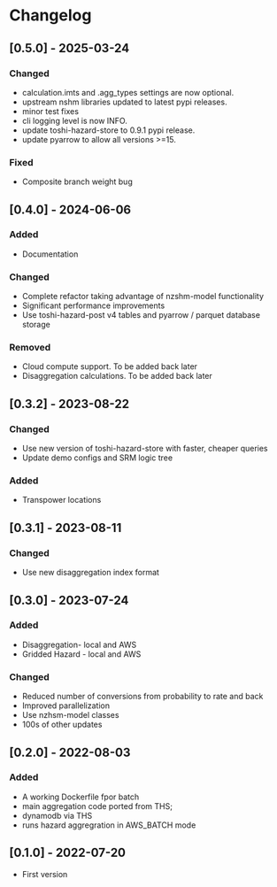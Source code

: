 # Changelog

## [0.5.0] - 2025-03-24

### Changed
  * calculation.imts and .agg_types settings are now optional.
  * upstream nshm libraries updated to latest pypi releases.
  * minor test fixes
  * cli logging level is now INFO.
  * update toshi-hazard-store to 0.9.1 pypi release.
  * update pyarrow to allow all versions >=15.
  
### Fixed
 - Composite branch weight bug

## [0.4.0] - 2024-06-06

### Added
 - Documentation

### Changed
 - Complete refactor taking advantage of nzshm-model functionality
 - Significant performance improvements
 - Use toshi-hazard-post v4 tables and pyarrow / parquet database storage

### Removed
 - Cloud compute support. To be added back later
 - Disaggregation calculations. To be added back later


## [0.3.2] - 2023-08-22

### Changed
 - Use new version of toshi-hazard-store with faster, cheaper queries
 - Update demo configs and SRM logic tree

### Added
 - Transpower locations

## [0.3.1] - 2023-08-11

### Changed
 - Use new disaggregation index format
## [0.3.0] - 2023-07-24

### Added
 - Disaggregation- local and AWS
 - Gridded Hazard - local and AWS

### Changed
 - Reduced number of conversions from probability to rate and back
 - Improved parallelization
 - Use nzhsm-model classes
 - 100s of other updates
## [0.2.0] - 2022-08-03

### Added
 - A working Dockerfile fpor batch
 - main aggregation code ported from THS;
 - dynamodb via THS
 - runs hazard aggregration in AWS_BATCH mode

## [0.1.0] - 2022-07-20

* First version
